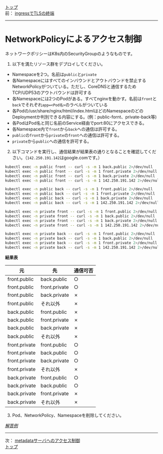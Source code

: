 [トップ](../README.md)  
前： [ingressでTLSの終端](ingress-tls.md)  

---

# NetworkPolicyによるアクセス制御

ネットワークポリシーはK8s内のSecurityGroupのようなものです。

1. 以下を満たリソース群をデプロイしてください。

- Namespaceを2つ。名前は`public`と`private`
- 各Namespaceにはすべてのインバウンドとアウトバウンドを禁止するNetworkPolicyがついている。ただし、CoreDNSと通信するためTCP/UDP53のアウトバウンドは許可する
- 各Namespaceには2つのPodがある。すべてnginxを動かす。名前は`front`と`back`でそれぞれ`app=<Pod名>`のラベルがついている
- 各Podの/usr/share/nginx/html/index.htmlはどのNamespaceのどのDeploymentか判別できる内容にする。(例：public-fornt、private-back等)
- 各PodはPod名と同じ名前のService経由でport:80にアクセスできる。
- 各Namespace内で`front`から`back`への通信は許可する。
- `public`の`front`から`private`の`front`への通信は許可する。
- `private`から`public`への通信を許可する。

2. 以下コマンドを実行し、通信結果が結果表の通りとなることを確認してください。（`142.250.191.142`はgoogle.comです。）

``` sh
kubectl exec -n public front -- curl -s -m 1 back.public 2>/dev/null
kubectl exec -n public front -- curl -s -m 1 front.private 2>/dev/null
kubectl exec -n public front -- curl -s -m 1 back.private 2>/dev/null
kubectl exec -n public front -- curl -s -m 1 142.250.191.142 2>/dev/null

kubectl exec -n public back -- curl -s -m 1 front.public 2>/dev/null
kubectl exec -n public back -- curl -s -m 1 front.private 2>/dev/null
kubectl exec -n public back -- curl -s -m 1 back.private 2>/dev/null
kubectl exec -n public back -- curl -s -m 1 142.250.191.142 2>/dev/null

kubectl exec -n private front -- curl -s -m 1 front.public 2>/dev/null
kubectl exec -n private front -- curl -s -m 1 back.public 2>/dev/null
kubectl exec -n private front -- curl -s -m 1 back.private 2>/dev/null
kubectl exec -n private front -- curl -s -m 1 142.250.191.142 2>/dev/null

kubectl exec -n private back -- curl -s -m 1 front.public 2>/dev/null
kubectl exec -n private back -- curl -s -m 1 back.public 2>/dev/null
kubectl exec -n private back -- curl -s -m 1 front.private 2>/dev/null
kubectl exec -n private back -- curl -s -m 1 142.250.191.142 2>/dev/null
```

**結果表**

|元|先|通信可否|
|-|-|-|
|front.public|back.public|○|
|front.public|front.private|○|
|front.public|back.private|✗|
|front.public|それ以外|✗|
|back.public|front.public|✗|
|back.public|front.private|✗|
|back.public|back.private|✗|
|back.public|それ以外|✗|
|front.private|front.public|○|
|front.private|back.public|○|
|front.private|back.private|○|
|front.private|それ以外|✗|
|back.private|front.public|○|
|back.private|back.public|○|
|back.private|front.private|✗|
|back.private|それ以外|✗|

3. Pod、NetworkPolicy、Namespaceを削除してください。

[*解答例*](../ans/networkpolicy.md)  

---

次： [metadataサーバへのアクセス制御](metadata-server.md)  
[トップ](../README.md)  
